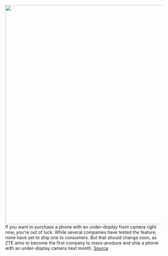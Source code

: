 <img src='https://cdn.vox-cdn.com/thumbor/Gd0rIcQ3ZZuON44uP_HaqbHVh-Y=/0x0:2040x1360/1200x800/filters:focal(857x517:1183x843)/cdn.vox-cdn.com/uploads/chorus_image/image/67215294/jbareham_180515_2574_0006.0.jpg' width='700px' /><br/>
If you want to purchase a phone with an under-display front camera right now, you're out of luck. While several companies have tested the feature, none have yet to ship one to consumers. But that should change soon, as ZTE aims to become the first company to mass-produce and ship a phone with an under-display camera next month.
<a href='https://www.theverge.com/2020/8/17/21372053/zte-axon-20-5g-first-mass-produced-under-display-5g-smartphone'> Source <a/>